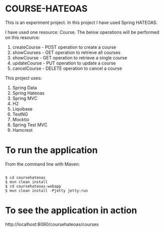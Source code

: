 COURSE-HATEOAS
============

<p>This is an experiment project. In this project I have used Spring HATEOAS.</p>

<p>I have used one resource: Course. The below operations will be performed on this resource:</p>

<ol>
<li>createCourse - POST operation to create a course</li>
<li>showCourses - GET operation to retrieve all courses</li>
<li>showCourse - GET operation to retrieve a single course</li>
<li>updateCourse - PUT operation to update a course</li>
<li>cancelCourse - DELETE operation to cancel a course</li>
</ol>

<p>This project uses:</p>

<ol>
<li>Spring Data</li>
<li>Spring Hateoas</li>
<li>Spring MVC</li>
<li>H2</li>
<li>Liquibase</li>
<li>TestNG</li>
<li>Mocktio</li>
<li>Spring Test MVC</li>
<li>Hamcrest</li>
</ol>

To run the application
======================

<p>From the command line with Maven:</p>

<pre><code>
$ cd coursehateoas
$ mvn clean install
$ cd coursehateoas-webapp
$ mvn clean install -Pjetty jetty:run
</code></pre>

To see the application in action
================================

<p> http://localhost:8080/coursehateoas/courses </p>